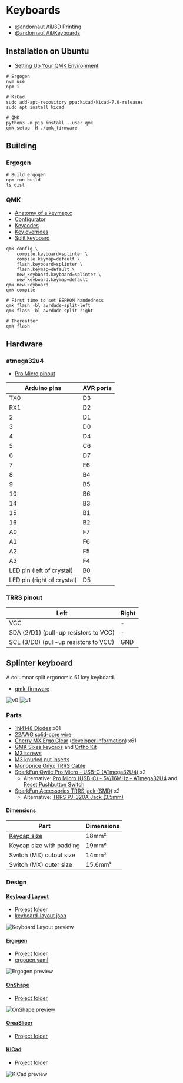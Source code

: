 # Keyboards

* [@andornaut /til/3D Printing](https://github.com/andornaut/til/blob/master/docs/3d-printing.md)
* [@andornaut /til/Keyboards](https://github.com/andornaut/til/blob/master/docs/keyboards.md)

## Installation on Ubuntu

* [Setting Up Your QMK Environment](https://docs.qmk.fm/#/newbs_getting_started)

```
# Ergogen
nvm use
npm i

# KiCad
sudo add-apt-repository ppa:kicad/kicad-7.0-releases
sudo apt install kicad

# QMK
python3 -m pip install --user qmk
qmk setup -H ./qmk_firmware
```

## Building

### Ergogen

```
# Build ergogen
npm run build
ls dist
```

### QMK

* [Anatomy of a keymap.c](https://github.com/qmk/qmk_firmware/blob/master/docs/keymap.md)
* [Configurator](https://config.qmk.fm/#/test/)
* [Keycodes](https://github.com/qmk/qmk_firmware/blob/master/docs/keycodes.md)
* [Key overrides](https://docs.qmk.fm/#/feature_key_overrides)
* [Split keyboard](https://github.com/qmk/qmk_firmware/blob/master/docs/feature_split_keyboard.md)

```
qmk config \
    compile.keyboard=splinter \
    compile.keymap=default \
    flash.keyboard=splinter \
    flash.keymap=default \
    new_keyboard.keyboard=splinter \
    new_keyboard.keymap=default
qmk new-keyboard
qmk compile

# First time to set EEPROM handedness
qmk flash -bl avrdude-split-left
qmk flash -bl avrdude-split-right

# Thereafter
qmk flash
```

## Hardware

### atmega32u4

* [Pro Micro pinout](https://golem.hu/article/pro-micro-pinout/)

Arduino pins | AVR ports
---|---
TX0 | D3
RX1 | D2
2   | D1
3   | D0
4   | D4
5   | C6
6   | D7
7   | E6
8   | B4
9   | B5
10  | B6
14  | B3
15  | B1
16  | B2
A0  | F7
A1  | F6
A2  | F5
A3  | F4
LED pin (left of crystal)  | B0
LED pin (right of crystal) | D5

### TRRS pinout

Left | Right
--- | ---
VCC | -
SDA (2/D1) (pull-up resistors to VCC) | -
SCL (3/D0) (pull-up resistors to VCC) | GND

## Splinter keyboard

A columnar split ergonomic 61 key keyboard.

* [qmk_firmware](https://github.com/andornaut/qmk_firmware/tree/splinter/keyboards/splinter)

![v0](./splinter/v0.jpg)
![v1](./splinter/v1.jpg)

### Parts

* [1N4148 Diodes](https://keeb.io/collections/diy-parts/products/1n4148-diodes) x61
* [22AWG solid-core wire](https://www.pishop.ca/product/hook-up-wire-spool-set-22awg-solid-core-6-x-25-ft/)
* [Cherry MX Ergo Clear](https://shockport.ca/collections/switches-1/products/cherry-mx-ergo-clear) ([developer information](https://www.cherrymx.de/en/dev.html)) x61
* [GMK Sixes keycaps](https://www.deskhero.ca/products/gmk-sixes) and [Ortho Kit](https://www.deskhero.ca/products/gmk-sixes?variant=39360309329986)
* [M3 screws](https://www.amazon.ca/gp/product/B01MZ3TWAF/)
* [M3 knurled nut inserts](https://www.amazon.ca/gp/product/B0B71QSH31/)
* [Monoprice Onyx TRRS Cable](https://www.monoprice.com/product?p_id=18632)
* [SparkFun Qwiic Pro Micro - USB-C (ATmega32U4)](https://www.sparkfun.com/products/15795) x2
  * Alternative: [Pro Micro (USB-C) - 5V/16MHz - ATmega32U4](https://keeb.io/products/pro-micro-usb-c-version-5v-16mhz-arduino-compatible-atmega32u4) and [Reset Pushbutton Switch](https://keeb.io/collections/diy-parts/products/reset-pushbutton-switch)
* [SparkFun Accessories TRRS jack (SMD)](https://www.mouser.ca/ProductDetail/474-PRT-12639) x2
  * Alternative: [TRRS PJ-320A Jack (3.5mm)](https://keeb.io/collections/diy-parts/products/trrs-jack-3-5mm)

#### Dimensions

Part | Dimensions
--- | ---
[Keycap size](https://cdn.matt3o.com/uploads/2018/05/keycap-size-diagram.png) | 18mm²
Keycap size with padding | 19mm²
Switch (MX) cutout size | 14mm²
Switch (MX) outer size | 15.6mm²

### Design

#### [Keyboard Layout](http://www.keyboard-layout-editor.com/)

* [Project folder](./splinter/keyboard-layout)
* [keyboard-layout.json](./splinter/keyboard-layout/keyboard-layout.json)

![Keyboard Layout preview](./splinter/keyboard-layout/keyboard-layout.png)

#### [Ergogen](https://ergogen.cache.works/)

* [Project folder](./splinter/ergogen)
* [ergogen.yaml](./splinter/ergogen/ergogen.yaml)

![Ergogen preview](./splinter/ergogen/ergogen.png)

#### [OnShape](https://cad.onshape.com)

* [Project folder](./splinter/OnShape)

![OnShape preview](./splinter/OnShape/both.png)

#### [OrcaSlicer](https://github.com/SoftFever/OrcaSlicer)

* [Project folder](./splinter/OrcaSlicer)

#### [KiCad](https://www.kicad.org/)

* [Project folder](./splinter/KiCad)

![KiCad preview](./splinter/KiCad/left.png)
